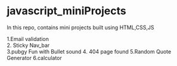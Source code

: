 # javascript_miniProjects
In this repo, contains mini projects built using HTML,CSS,JS

1.Email validation   
2. Sticky Nav_bar  
3.pubgy Fun with Bullet sound
4. 404 page found
5.Random Quote Generator
6.calculator
   
  
 
